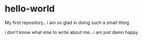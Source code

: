 # hello-world
My first repository..
i am so glad in doing such a small thing

i don't know what else to write about me...i am just damn happy
